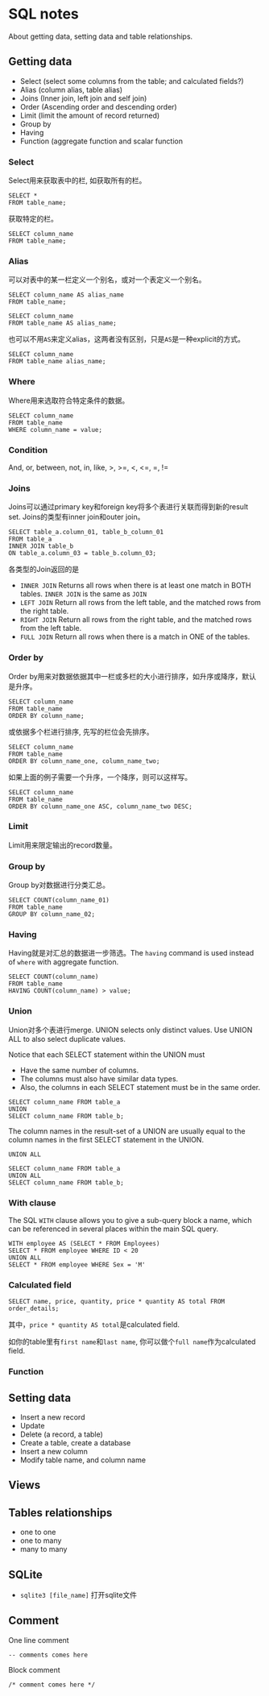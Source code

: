 # SQL notes
About getting data, setting data and table relationships.

## Getting data
- Select (select some columns from the table; and calculated fields?)
- Alias (column alias, table alias)
- Joins (Inner join, left join and self join)
- Order (Ascending order and descending order)
- Limit (limit the amount of record returned)
- Group by
- Having
- Function (aggregate function and scalar function

### Select
Select用来获取表中的栏, 如获取所有的栏。

```
SELECT *
FROM table_name;
```

获取特定的栏。
```
SELECT column_name
FROM table_name;
```

### Alias
可以对表中的某一栏定义一个别名，或对一个表定义一个别名。

```
SELECT column_name AS alias_name
FROM table_name;
```

```
SELECT column_name
FROM table_name AS alias_name;
```

也可以不用`AS`来定义alias，这两者没有区别，只是`AS`是一种explicit的方式。

```
SELECT column_name
FROM table_name alias_name;
```

### Where
Where用来选取符合特定条件的数据。

```
SELECT column_name
FROM table_name
WHERE column_name = value;
```

### Condition
And, or, between, not, in, like, >, >=, <, <=, =, !=

### Joins
Joins可以通过primary key和foreign key将多个表进行关联而得到新的result set. Joins的类型有inner join和outer join。

```
SELECT table_a.column_01, table_b_column_01
FROM table_a
INNER JOIN table_b
ON table_a.column_03 = table_b.column_03;
```

各类型的Join返回的是

- `INNER JOIN` Returns all rows when there is at least one match in BOTH tables. `INNER JOIN` is the same as `JOIN`
- `LEFT JOIN` Return all rows from the left table, and the matched rows from the right table.
- `RIGHT JOIN` Return all rows from the right table, and the matched rows from the left table.
- `FULL JOIN` Return all rows when there is a match in ONE of the tables.

### Order by
Order by用来对数据依据其中一栏或多栏的大小进行排序，如升序或降序，默认是升序。

```
SELECT column_name
FROM table_name
ORDER BY column_name;
```

或依据多个栏进行排序, 先写的栏位会先排序。

```
SELECT column_name
FROM table_name
ORDER BY column_name_one, column_name_two;
```

如果上面的例子需要一个升序，一个降序，则可以这样写。

```
SELECT column_name
FROM table_name
ORDER BY column_name_one ASC, column_name_two DESC;
```

### Limit
Limit用来限定输出的record数量。

### Group by
Group by对数据进行分类汇总。

```
SELECT COUNT(column_name_01)
FROM table_name
GROUP BY column_name_02;
```

### Having
Having就是对汇总的数据进一步筛选。The `having` command is used instead of `where` with aggregate function.

```
SELECT COUNT(column_name)
FROM table_name
HAVING COUNT(column_name) > value;
```

### Union
Union对多个表进行merge. UNION selects only distinct values. Use UNION ALL to also select duplicate values.

Notice that each SELECT statement within the UNION must

- Have the same number of columns.
- The columns must also have similar data types.
- Also, the columns in each SELECT statement must be in the same order.

```
SELECT column_name FROM table_a
UNION
SELECT column_name FROM table_b;
```

The column names in the result-set of a UNION are usually equal to the column names in the first SELECT statement in the UNION.

`UNION ALL`

```
SELECT column_name FROM table_a
UNION ALL
SELECT column_name FROM table_b;
```

### With clause

The SQL `WITH` clause allows you to give a sub-query block a name, which can be referenced in several places within the main SQL query. 

```
WITH employee AS (SELECT * FROM Employees)
SELECT * FROM employee WHERE ID < 20
UNION ALL
SELECT * FROM employee WHERE Sex = 'M'
```


### Calculated field

```
SELECT name, price, quantity, price * quantity AS total FROM order_details;
```

其中，`price * quantity AS total`是calculated field.

如你的table里有`first name`和`last name`, 你可以做个`full name`作为calculated field.

### Function


## Setting data
- Insert a new record
- Update
- Delete (a record, a table)
- Create a table, create a database
- Insert a new column
- Modify table name, and column name

## Views

## Tables relationships
- one to one
- one to many
- many to many

## SQLite
- `sqlite3 [file_name]` 打开sqlite文件

## Comment
One line comment

```
-- comments comes here
```

Block comment

```
/* comment comes here */
```
